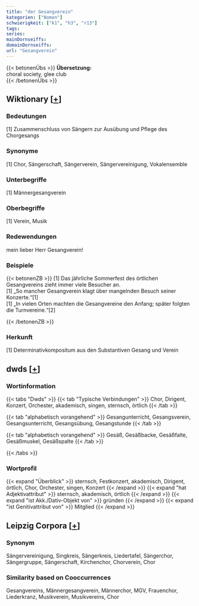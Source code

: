 ```yaml
---
title: "der Gesangverein"
kategorien: ["Nomen"]
schwierigkeit: ["k1", "h3", "r13"]
tags:
series:
mainDornseiffs:
domainDornseiffs:
url: "Gesangverein"
---
```


{{< betonenÜbs >}}
**Übersetzung:**  
choral society, glee club  
{{< /betonenÜbs >}}

## Wiktionary [[+](https://de.wiktionary.org/wiki/Gesangverein)]

### Bedeutungen
[1] Zusammenschluss von Sängern zur Ausübung und Pflege des Chorgesangs  

### Synonyme
[1] Chor, Sängerschaft, Sängerverein, Sängervereinigung, Vokalensemble  

### Unterbegriffe
[1] Männergesangverein  

### Oberbegriffe
[1] Verein, Musik  

### Redewendungen
mein lieber Herr Gesangverein!  

### Beispiele
{{< betonenZB >}}
[1] Das jährliche Sommerfest des örtlichen Gesangvereins zieht immer viele Besucher an.  
[1] „So mancher Gesangverein klagt über mangelnden Besuch seiner Konzerte.“[1]  
[1] „In vielen Orten machten die Gesangvereine den Anfang; später folgten die Turnvereine.“[2]  

{{< /betonenZB >}}
### Herkunft
[1] Determinativkompositum aus den Substantiven Gesang und Verein  



## dwds [[+](https://www.dwds.de/wb/Gesangverein)]

### Wortinformation
{{< tabs "Dwds" >}}
{{< tab "Typische Verbindungen" >}}
Chor, Dirigent, Konzert, Orchester, akademisch, singen, sternsch, örtlich
{{< /tab >}}

{{< tab "alphabetisch vorangehend" >}}
Gesangunterricht, Gesangsverein, Gesangsunterricht, Gesangsübung, Gesangstunde
{{< /tab >}}

{{< tab "alphabetisch vorangehend" >}}
Gesäß, Gesäßbacke, Gesäßfalte, Gesäßmuskel, Gesäßspalte
{{< /tab >}}

{{< /tabs >}}

### Wortprofil
{{< expand "Überblick" >}} sternsch, Festkonzert, akademisch, Dirigent, örtlich, Chor, Orchester, singen, Konzert {{< /expand >}}
{{< expand "hat Adjektivattribut" >}} sternsch, akademisch, örtlich {{< /expand >}}
{{< expand "ist Akk./Dativ-Objekt von" >}} gründen {{< /expand >}}
{{< expand "ist Genitivattribut von" >}} Mitglied {{< /expand >}}

## Leipzig Corpora [[+](https://corpora.uni-leipzig.de/en/res?word=Gesangverein&corpusId=deu_newscrawl-public_2018)]


### Synonym
Sängervereinigung, Singkreis, Sängerkreis, Liedertafel, Sängerchor, Sängergruppe, Sängerschaft, Kirchenchor, Chorverein, Chor


### Similarity based on Cooccurrences
Gesangvereins, Männergesangverein, Männerchor, MGV, Frauenchor, Liederkranz, Musikverein, Musikvereins, Chor

